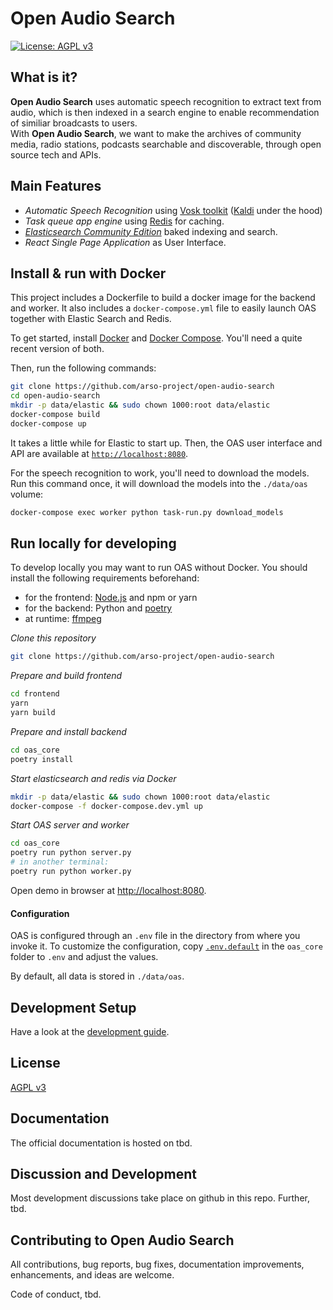 # Open Audio Search

[![License: AGPL v3](https://img.shields.io/badge/License-AGPL%20v3-blue.svg)](https://www.gnu.org/licenses/agpl-3.0)


## What is it?

**Open Audio Search** uses automatic speech recognition to extract text from audio, which is then indexed in a search engine to enable recommendation of similiar broadcasts to users.  
With **Open Audio Search**, we want to make the archives of community media, radio stations, podcasts searchable and discoverable, through open source tech and APIs.


## Main Features

* *Automatic Speech Recognition* using [Vosk toolkit](https://alphacephei.com/vosk/) ([Kaldi](http://kaldi-asr.org/) under the hood)
* *Task queue app engine* using [Redis](https://redis.io/) for caching.
* *[Elasticsearch Community Edition](https://www.elastic.co/downloads/elasticsearch-oss)* baked indexing and search.
* *React Single Page Application* as User Interface.

## Install & run with Docker

This project includes a Dockerfile to build a docker image for the backend and worker. It also includes a `docker-compose.yml` file to easily launch OAS together with Elastic Search and Redis.

To get started, install [Docker](https://docs.docker.com/get-docker/) and [Docker Compose](https://docs.docker.com/compose/install/). You'll need a quite recent version of both.

Then, run the following commands:
```sh
git clone https://github.com/arso-project/open-audio-search
cd open-audio-search
mkdir -p data/elastic && sudo chown 1000:root data/elastic
docker-compose build
docker-compose up
```

It takes a little while for Elastic to start up. Then, the OAS user interface and API are available at [`http://localhost:8080`](http://localhost:8080).

For the speech recognition to work, you'll need to download the models. Run this command once, it will download the models into the `./data/oas` volume:
```sh
docker-compose exec worker python task-run.py download_models
```

## Run locally for developing

To develop locally you may want to run OAS without Docker. You should install the following requirements beforehand:
- for the frontend: [Node.js](https://nodejs.org/en/) and npm or yarn
- for the backend: Python and [poetry](https://python-poetry.org/docs/)
- at runtime: [ffmpeg](https://www.ffmpeg.org/)

*Clone this repository*
```sh
git clone https://github.com/arso-project/open-audio-search
```

*Prepare and build frontend* 
```sh
cd frontend
yarn
yarn build
```

*Prepare and install backend*
```sh
cd oas_core
poetry install
```

*Start elasticsearch and redis via Docker*
```sh
mkdir -p data/elastic && sudo chown 1000:root data/elastic
docker-compose -f docker-compose.dev.yml up
```

*Start OAS server and worker*
```sh
cd oas_core
poetry run python server.py
# in another terminal:
poetry run python worker.py
```

Open demo in browser at [http://localhost:8080](http://localhost:8080/).


#### Configuration

OAS is configured through an `.env` file in the directory from where you invoke it. To customize the configuration, copy [`.env.default`](`oas_core/.env.default`) in the `oas_core` folder to `.env` and adjust the values.

By default, all data is stored in `./data/oas`.

## Development Setup

Have a look at the [development guide](./docs/development.md).


## License
[AGPL v3](LICENSE)


## Documentation
The official documentation is hosted on tbd.


## Discussion and Development
Most development discussions take place on github in this repo. Further, tbd.


## Contributing to Open Audio Search

All contributions, bug reports, bug fixes, documentation improvements, enhancements, and ideas are welcome.

Code of conduct, tbd.
